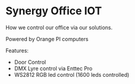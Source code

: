 
# Synergy Office IOT

How we control our office via our solutions.

Powered by Orange PI computers

Features:
- Door Control
- DMX Lyre control via Enttec Pro
- WS2812 RGB led control (1600 leds controlled)
